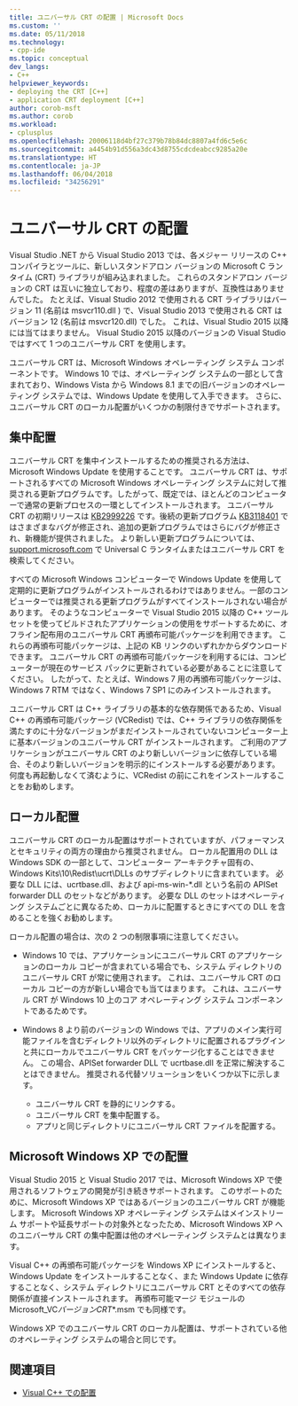 ```yaml
---
title: ユニバーサル CRT の配置 | Microsoft Docs
ms.custom: ''
ms.date: 05/11/2018
ms.technology:
- cpp-ide
ms.topic: conceptual
dev_langs:
- C++
helpviewer_keywords:
- deploying the CRT [C++]
- application CRT deployment [C++]
author: corob-msft
ms.author: corob
ms.workload:
- cplusplus
ms.openlocfilehash: 20006118d4bf27c379b78b84dc8807a4fd6c5e6c
ms.sourcegitcommit: a4454b91d556a3dc43d8755cdcdeabcc9285a20e
ms.translationtype: HT
ms.contentlocale: ja-JP
ms.lasthandoff: 06/04/2018
ms.locfileid: "34256291"
---
```

# <a name="universal-crt-deployment"></a>ユニバーサル CRT の配置

Visual Studio .NET から Visual Studio 2013 では、各メジャー リリースの C++ コンパイラとツールに、新しいスタンドアロン バージョンの Microsoft C ランタイム (CRT) ライブラリが組み込まれました。 これらのスタンドアロン バージョンの CRT は互いに独立しており、程度の差はありますが、互換性はありませんでした。 たとえば、Visual Studio 2012 で使用される CRT ライブラリはバージョン 11 (名前は msvcr110.dll ) で、Visual Studio 2013 で使用される CRT はバージョン 12 (名前は msvcr120.dll) でした。 これは、Visual Studio 2015 以降には当てはまりません。 Visual Studio 2015 以降のバージョンの Visual Studio ではすべて 1 つのユニバーサル CRT を使用します。

ユニバーサル CRT は、Microsoft Windows オペレーティング システム コンポーネントです。 Windows 10 では、オペレーティング システムの一部として含まれており、Windows Vista から Windows 8.1 までの旧バージョンのオペレーティング システムでは、Windows Update を使用して入手できます。 さらに、ユニバーサル CRT のローカル配置がいくつかの制限付きでサポートされます。

## <a name="central-deployment"></a>集中配置

ユニバーサル CRT を集中インストールするための推奨される方法は、Microsoft Windows Update を使用することです。 ユニバーサル CRT は、サポートされるすべての Microsoft Windows オペレーティング システムに対して推奨される更新プログラムです。したがって、既定では、ほとんどのコンピューターで通常の更新プロセスの一環としてインストールされます。 ユニバーサル CRT の初期リリースは [KB2999226](https://support.microsoft.com/en-us/kb/2999226) です。後続の更新プログラム [KB3118401](https://support.microsoft.com/en-us/kb/3118401) ではさまざまなバグが修正され、追加の更新プログラムではさらにバグが修正され、新機能が提供されました。 より新しい更新プログラムについては、[support.microsoft.com](https://support.microsoft.com) で Universal C ランタイムまたはユニバーサル CRT を検索してください。

すべての Microsoft Windows コンピューターで Windows Update を使用して定期的に更新プログラムがインストールされるわけではありません。一部のコンピューターでは推奨される更新プログラムがすべてインストールされない場合があります。 そのようなコンピューターで Visual Studio 2015 以降の C++ ツールセットを使ってビルドされたアプリケーションの使用をサポートするために、オフライン配布用のユニバーサル CRT 再頒布可能パッケージを利用できます。 これらの再頒布可能パッケージは、上記の KB リンクのいずれかからダウンロードできます。 ユニバーサル CRT の再頒布可能パッケージを利用するには、コンピューターが現在のサービス パックに更新されている必要があることに注意してください。 したがって、たとえば、Windows 7 用の再頒布可能パッケージは、Windows 7 RTM ではなく、Windows 7 SP1 にのみインストールされます。

ユニバーサル CRT は C++ ライブラリの基本的な依存関係であるため、Visual C++ の再頒布可能パッケージ (VCRedist) では、C++ ライブラリの依存関係を満たすのに十分なバージョンがまだインストールされていないコンピューター上に基本バージョンのユニバーサル CRT がインストールされます。 ご利用のアプリケーションがユニバーサル CRT のより新しいバージョンに依存している場合、そのより新しいバージョンを明示的にインストールする必要があります。 何度も再起動しなくて済むように、VCRedist の前にこれをインストールすることをお勧めします。

## <a name="local-deployment"></a>ローカル配置

ユニバーサル CRT のローカル配置はサポートされていますが、パフォーマンスとセキュリティの両方の理由から推奨されません。  ローカル配置用の DLL は Windows SDK の一部として、コンピューター アーキテクチャ固有の、Windows Kits\\10\\Redist\\ucrt\\DLLs のサブディレクトリに含まれています。 必要な DLL には、ucrtbase.dll、および api-ms-win-\*.dll という名前の APISet forwarder DLL のセットなどがあります。 必要な DLL のセットはオペレーティング システムごとに異なるため、ローカルに配置するときにすべての DLL を含めることを強くお勧めします。

ローカル配置の場合は、次の 2 つの制限事項に注意してください。

- Windows 10 では、アプリケーションにユニバーサル CRT のアプリケーションのローカル コピーが含まれている場合でも、システム ディレクトリのユニバーサル CRT が常に使用されます。 これは、ユニバーサル CRT のローカル コピーの方が新しい場合でも当てはまります。 これは、ユニバーサル CRT が Windows 10 上のコア オペレーティング システム コンポーネントであるためです。

- Windows 8 より前のバージョンの Windows では、アプリのメイン実行可能ファイルを含むディレクトリ以外のディレクトリに配置されるプラグインと共にローカルでユニバーサル CRT をパッケージ化することはできません。 この場合、APISet forwarder DLL で ucrtbase.dll を正常に解決することはできません。 推奨される代替ソリューションをいくつか以下に示します。

  - ユニバーサル CRT を静的にリンクする。
  - ユニバーサル CRT を集中配置する。
  - アプリと同じディレクトリにユニバーサル CRT ファイルを配置する。

## <a name="deployment-on-microsoft-windows-xp"></a>Microsoft Windows XP での配置

Visual Studio 2015 と Visual Studio 2017 では、Microsoft Windows XP で使用されるソフトウェアの開発が引き続きサポートされます。 このサポートのために、Microsoft Windows XP ではあるバージョンのユニバーサル CRT が機能します。 Microsoft Windows XP オペレーティング システムはメインストリーム サポートや延長サポートの対象外となったため、Microsoft Windows XP へのユニバーサル CRT の集中配置は他のオペレーティング システムとは異なります。

Visual C++ の再頒布可能パッケージを Windows XP にインストールすると、Windows Update をインストールすることなく、また Windows Update に依存することなく、システム ディレクトリにユニバーサル CRT とそのすべての依存関係が直接インストールされます。 再頒布可能マージ モジュールの Microsoft_VC*バージョン*_CRT_\*.msm でも同様です。

Windows XP でのユニバーサル CRT のローカル配置は、サポートされている他のオペレーティング システムの場合と同じです。

## <a name="see-also"></a>関連項目

- [Visual C++ での配置](deployment-in-visual-cpp.md)
